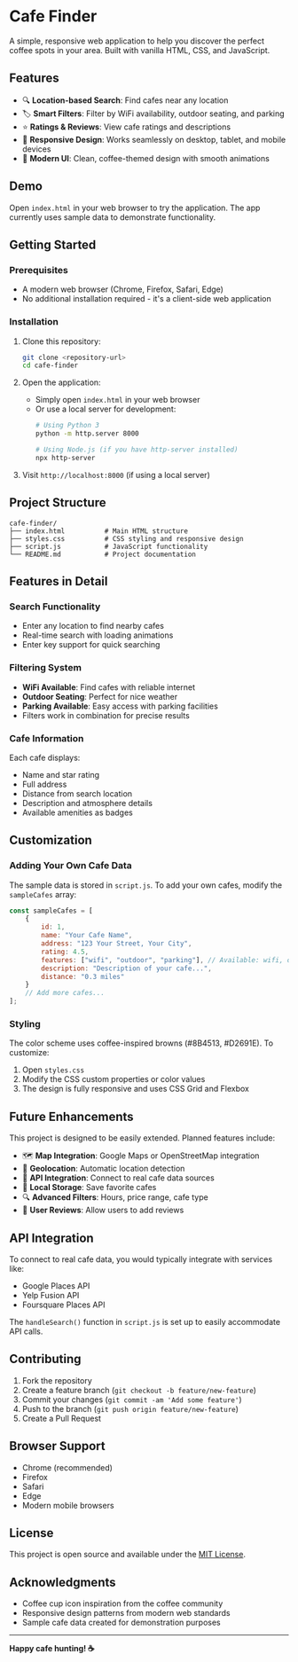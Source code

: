 # Cafe Finder

A simple, responsive web application to help you discover the perfect coffee spots in your area. Built with vanilla HTML, CSS, and JavaScript.

## Features

- 🔍 **Location-based Search**: Find cafes near any location
- 🏷️ **Smart Filters**: Filter by WiFi availability, outdoor seating, and parking
- ⭐ **Ratings & Reviews**: View cafe ratings and descriptions
- 📱 **Responsive Design**: Works seamlessly on desktop, tablet, and mobile devices
- 🎨 **Modern UI**: Clean, coffee-themed design with smooth animations

## Demo

Open `index.html` in your web browser to try the application. The app currently uses sample data to demonstrate functionality.

## Getting Started

### Prerequisites

- A modern web browser (Chrome, Firefox, Safari, Edge)
- No additional installation required - it's a client-side web application

### Installation

1. Clone this repository:
   ```bash
   git clone <repository-url>
   cd cafe-finder
   ```

2. Open the application:
   - Simply open `index.html` in your web browser
   - Or use a local server for development:
     ```bash
     # Using Python 3
     python -m http.server 8000
     
     # Using Node.js (if you have http-server installed)
     npx http-server
     ```

3. Visit `http://localhost:8000` (if using a local server)

## Project Structure

```
cafe-finder/
├── index.html          # Main HTML structure
├── styles.css          # CSS styling and responsive design
├── script.js           # JavaScript functionality
└── README.md           # Project documentation
```

## Features in Detail

### Search Functionality
- Enter any location to find nearby cafes
- Real-time search with loading animations
- Enter key support for quick searching

### Filtering System
- **WiFi Available**: Find cafes with reliable internet
- **Outdoor Seating**: Perfect for nice weather
- **Parking Available**: Easy access with parking facilities
- Filters work in combination for precise results

### Cafe Information
Each cafe displays:
- Name and star rating
- Full address
- Distance from search location
- Description and atmosphere details
- Available amenities as badges

## Customization

### Adding Your Own Cafe Data

The sample data is stored in `script.js`. To add your own cafes, modify the `sampleCafes` array:

```javascript
const sampleCafes = [
    {
        id: 1,
        name: "Your Cafe Name",
        address: "123 Your Street, Your City",
        rating: 4.5,
        features: ["wifi", "outdoor", "parking"], // Available: wifi, outdoor, parking
        description: "Description of your cafe...",
        distance: "0.3 miles"
    }
    // Add more cafes...
];
```

### Styling

The color scheme uses coffee-inspired browns (#8B4513, #D2691E). To customize:

1. Open `styles.css`
2. Modify the CSS custom properties or color values
3. The design is fully responsive and uses CSS Grid and Flexbox

## Future Enhancements

This project is designed to be easily extended. Planned features include:

- 🗺️ **Map Integration**: Google Maps or OpenStreetMap integration
- 📍 **Geolocation**: Automatic location detection
- 🔗 **API Integration**: Connect to real cafe data sources
- 💾 **Local Storage**: Save favorite cafes
- 🔍 **Advanced Filters**: Hours, price range, cafe type
- 📝 **User Reviews**: Allow users to add reviews

## API Integration

To connect to real cafe data, you would typically integrate with services like:
- Google Places API
- Yelp Fusion API
- Foursquare Places API

The `handleSearch()` function in `script.js` is set up to easily accommodate API calls.

## Contributing

1. Fork the repository
2. Create a feature branch (`git checkout -b feature/new-feature`)
3. Commit your changes (`git commit -am 'Add some feature'`)
4. Push to the branch (`git push origin feature/new-feature`)
5. Create a Pull Request

## Browser Support

- Chrome (recommended)
- Firefox
- Safari
- Edge
- Modern mobile browsers

## License

This project is open source and available under the [MIT License](LICENSE).

## Acknowledgments

- Coffee cup icon inspiration from the coffee community
- Responsive design patterns from modern web standards
- Sample cafe data created for demonstration purposes

---

**Happy cafe hunting! ☕**